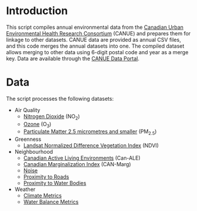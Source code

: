 # Introduction
This script compiles annual environmental data from the [Canadian Urban Environmental Health Research Consortium](https://canue.ca) (CANUE) and prepares them for linkage to other datasets. CANUE data are provided as annual CSV files, and this code merges the annual datasets into one. The compiled dataset allows merging to other data using 6-digit postal code and year as a merge key. Data are available through the [CANUE Data Portal](https://www.canuedata.ca).

# Data
The script processes the following datasets:

- Air Quality
  - [Nitrogen Dioxide](Data/Air%20Quality/NO2/CANUE_METADATA_NO2LUR_A_YY.pdf) (NO<sub>2</sub>)
  - [Ozone](Data/Air%20Quality/O3/CANUE_METADATA_O3CHG_A_YY.pdf) (O<sub>3</sub>)
  - [Particulate Matter 2.5 micrometres and smaller](Data/Air%20Quality/PM2.5/CANUE_METADATA_PM25DALC_A_YY.pdf) (PM<sub>2.5</sub>)
- Greenness
  - [Landsat Normalized Difference Vegetation Index](Data/Greenness/NDVI) (NDVI)
- Neighbourhood
  - [Canadian Active Living Environments](Data/Neighbourhood/Can-ALE/CANUE_METADATA_ALE_A_YY.pdf) (Can-ALE)
  - [Canadian Marginalization Index](Data/Neighbourhood/CAN-Marg/CANUE_METADATA_CMG_A_YY.pdf) (CAN-Marg)
  - [Noise](Data/Neighbourhood/Noise/CANUE_METADATA_NHNSE_AVA_YY.pdf)
  - [Proximity to Roads](Data/Neighbourhood/Roads)
  - [Proximity to Water Bodies](Data/Neighbourhood/Water%20Bodies/CANUE_METADATA_DTW_A_YY.pdf)
- Weather
  - [Climate Metrics](Data/Weather/Climate/CANUE_METADATA_WTHNRC_A_YY.pdf)
  - [Water Balance Metrics](Data/Weather/Water%20Balance/CANUE_METADATA_WBNRC_A_YY.pdf)
